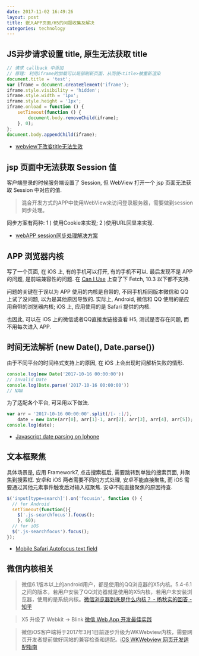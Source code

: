```yaml
---
date: 2017-11-02 16:49:26
layout: post
title: 嵌入APP页面/H5的问题收集及解决
categories: technology
---
```


## JS异步请求设置 title, 原生无法获取 title

```javascript
// 请求 callback 中添加
// 原理: 利用iframe的加载可以局部刷新页面，从而使<title>被重新渲染
document.title = 'test';
var iframe = document.createElement('iframe');
iframe.style.visibility = 'hidden';
iframe.style.width = '1px';
iframe.style.height = '1px';
iframe.onload = function () {
    setTimeout(function () {
        document.body.removeChild(iframe);
    }, 0);
};
document.body.appendChild(iframe);
```

- [webview下改变title无法生效](http://www.jianshu.com/p/7372ac57b8ea)

## jsp 页面中无法获取 Session 值

客户端登录的时候服务端设置了 Session, 但 WebView 打开一个 jsp 页面无法获取 Session 中对应的值.

> 混合开发方式的APP中使用WebView来访问登录服务器，需要做到session同步处理。

同步方案有两种: 1 ) 使用Cookie来实现; 2 )使用URL回显来实现.

- [webAPP session同步处理解决方案](https://my.oschina.net/ljc94/blog/777589)

## APP 浏览器内核

写了一个页面, 在 iOS 上, 有的手机可以打开, 有的手机不可以. 最后发现不是 APP 的问题, 是前端兼容性的问题. 在 [Can I Use](https://caniuse.com) 上查了下 Fetch, 10.3 以下都不支持.

问题的关键在于误以为 APP 使用的内核是自带的, 不同手机相同版本微信和 QQ 上试了没问题, 以为是其他原因导致的. 实际上, Android, 微信和 QQ 使用的是应用自带的浏览器内核; iOS 上, 应用使用的是 Safari 提供的内核.

也因此, 可以在 iOS 上的微信或者QQ直接发链接查看 H5, 测试是否存在问题, 而不用每次进入 APP.

## 时间无法解析 (new Date(), Date.parse())

由于不同平台的时间格式支持上的原因, 在 iOS 上会出现时间解析失败的情形.

```javascript
console.log(new Date('2017-10-16 00:00:00'))
// Invalid Date
console.log(Date.parse('2017-10-16 00:00:00'))
// NAN
```

为了适配各个平台, 可采用以下做法.

```javascript
var arr = '2017-10-16 00:00:00'.split(/[- :]/),
    date = new Date(arr[0], arr[1]-1, arr[2], arr[3], arr[4], arr[5]);
console.log(date);
```

- [Javascript date parsing on Iphone](https://stackoverflow.com/questions/5324178/javascript-date-parsing-on-iphone)

## 文本框聚焦

具体场景是, 应用 Framework7, 点击搜索框后, 需要跳转到单独的搜索页面, 并聚焦到搜索框. 安卓和 iOS 两者需要不同的方式处理, 安卓不能直接聚焦, 而 iOS 需要通过其他元素事件触发后对输入框聚焦. 安卓不能直接聚焦的原因待查.

```javascript
$('input[type=search]').on('focusin', function () {
  // for Android
  setTimeout(function(){
    $('.js-searchfocus').focus();
    }, 60);
  // for iOS
  $('.js-searchfocus').focus();
});
```

- [Mobile Safari Autofocus text field](https://stackoverflow.com/questions/6287478/mobile-safari-autofocus-text-field)

## 微信内核相关

> 微信6.1版本以上的android用户，都是使用的QQ浏览器的X5内核。5.4-6.1之间的版本，若用户安装了QQ浏览器就是使用的X5内核，若用户未安装浏览器，使用的是系统内核。[微信浏览器到底是什么内核？ - 杨秋实的回答 - 知乎](https://www.zhihu.com/question/22082084/answer/39066794)

> X5 升级了 Webkit -> Blink [微信 Web App 开发最佳实践](https://feday.fequan.com/%E5%BE%AE%E4%BF%A1%20Web%20App%20%E5%BC%80%E5%8F%91%E6%9C%80%E4%BD%B3%E5%AE%9E%E8%B7%B5-%E6%B1%9F%E5%89%91%E9%94%8B.pdf)

> 微信iOS客户端将于2017年3月1日前逐步升级为WKWebview内核，需要网页开发者提前做好网站的兼容检查和适配。[iOS WKWebview 网页开发适配指南](https://mp.weixin.qq.com/wiki?t=resource/res_main&id=mp1483682025_enmey)
